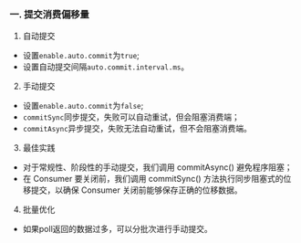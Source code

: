 ### 一. 提交消费偏移量

1. 自动提交
- 设置`enable.auto.commit`为`true`;
- 设置自动提交间隔`auto.commit.interval.ms`。

2. 手动提交
- 设置`enable.auto.commit`为`false`;
- `commitSync`同步提交，失败可以自动重试，但会阻塞消费端；
- `commitAsync`异步提交，失败无法自动重试，但不会阻塞消费端。

3. 最佳实践
- 对于常规性、阶段性的手动提交，我们调用 commitAsync() 避免程序阻塞；
- 在 Consumer 要关闭前，我们调用 commitSync() 方法执行同步阻塞式的位移提交，以确保 Consumer 关闭前能够保存正确的位移数据。

4. 批量优化
- 如果poll返回的数据过多，可以分批次进行手动提交。